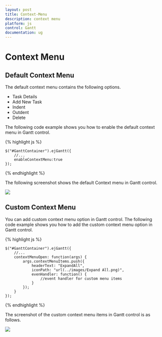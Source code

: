 ```yaml
---
layout: post
title: Context-Menu
description: context menu
platform: js
control: Gantt
documentation: ug
---
```


# Context Menu

## Default Context Menu

The default context menu contains the following options.

* Task Details
* Add New Task
* Indent
* Outdent
* Delete

The following code example shows you how to enable the default context menu in Gantt control.

{% highlight js %}

    $("#GanttContainer").ejGantt({
        //...
        enableContextMenu:true
    });

{% endhighlight %}

The following screenshot shows the default Context menu in Gantt control.

![]("/js/Gantt/Context-Menu_images/Context-Menu_img1.png")

## Custom Context Menu

You can add custom context menu option in Gantt control. The following code example shows you how to add the custom context menu option in Gantt control.

{% highlight js %}

    $("#GanttContainer").ejGantt({
        //...
        contextMenuOpen: function(args) {
            args.contextMenuItems.push({
                headerText: "ExpandAll",
                iconPath: "url(../images/Expand All.png)",
                evenHandler: function() {
                    //event handler for custom menu items
                }
            });
        }
    });

{% endhighlight %}

The screenshot of the custom context menu items in Gantt control is as follows.

![]("/js/Gantt/Context-Menu_images/Context-Menu_img2.png")

